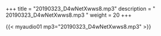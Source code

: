 +++
title = "20190323_D4wNetXwws8.mp3"
description = " 20190323_D4wNetXwws8.mp3 "
weight = 20
+++

{{< myaudio01 mp3="20190323_D4wNetXwws8.mp3" >}}

